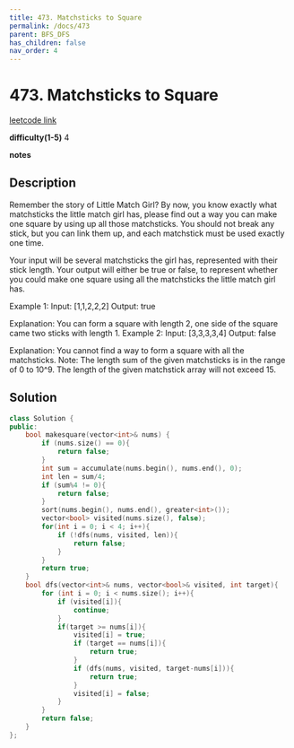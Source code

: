 ```yaml
---
title: 473. Matchsticks to Square
permalink: /docs/473
parent: BFS_DFS
has_children: false
nav_order: 4
---
```

# 473. Matchsticks to Square

[leetcode link](https://leetcode.com/problems/matchsticks-to-square/)

**difficulty(1-5)**
4

**notes**   


## Description

Remember the story of Little Match Girl? By now, you know exactly what matchsticks the little match girl has, please find out a way you can make one square by using up all those matchsticks. You should not break any stick, but you can link them up, and each matchstick must be used exactly one time.

Your input will be several matchsticks the girl has, represented with their stick length. Your output will either be true or false, to represent whether you could make one square using all the matchsticks the little match girl has.

Example 1:
Input: [1,1,2,2,2]
Output: true

Explanation: You can form a square with length 2, one side of the square came two sticks with length 1.
Example 2:
Input: [3,3,3,3,4]
Output: false

Explanation: You cannot find a way to form a square with all the matchsticks.
Note:
The length sum of the given matchsticks is in the range of 0 to 10^9.
The length of the given matchstick array will not exceed 15.

## Solution

```c++
class Solution {
public:
    bool makesquare(vector<int>& nums) {
        if (nums.size() == 0){
            return false;
        }
        int sum = accumulate(nums.begin(), nums.end(), 0);
        int len = sum/4;
        if (sum%4 != 0){
            return false;
        }
        sort(nums.begin(), nums.end(), greater<int>());
        vector<bool> visited(nums.size(), false);
        for(int i = 0; i < 4; i++){
            if (!dfs(nums, visited, len)){
                return false;
            }
        }
        return true;
    }
    bool dfs(vector<int>& nums, vector<bool>& visited, int target){
        for (int i = 0; i < nums.size(); i++){
            if (visited[i]){
                continue;
            }
            if(target >= nums[i]){
                visited[i] = true;
                if (target == nums[i]){
                    return true;
                }
                if (dfs(nums, visited, target-nums[i])){
                    return true;
                }
                visited[i] = false;
            }
        }
        return false;
    }
};
```